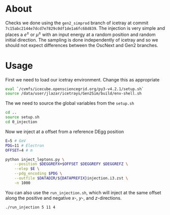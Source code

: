 # About

Checks we done using the `gen2_simprod` branch of icetray at commit `7c15abc2144e7dcd7e7829c0df1de1a6fc68d839`.
The injection is very simple and places a $e^{\pm}$ or $\mu^{\pm}$ with an input energy at a random position and random initial direction.
The sampling is done independently of icetray and so we should not expect differences between the OscNext and Gen2 branches.

# Usage

First we need to load our icetray environment.
Change this as appropriate

```bash
eval `/cvmfs/icecube.opensciencegrid.org/py3-v4.2.1/setup.sh`
source /data/user/jlazar/icetrays/Gen2Sim/build/env-shell.sh
```

The we need to source the global variables from the `setup.sh`

```bash
cd ..
source setup.sh
cd 0_injection
```

Now we inject at a offset from a reference DEgg position

```bash
E=5 # GeV
PDG=11 # Electron
OFFSET=4 # m

python inject_leptons.py \
    --position $DEGGREFX+$OFFSET $DEGGREFY $DEGGREFZ \
    --elep $E \
    --pdg_encoding $PDG \
    --outfile $DATADIR/${DATAPREFIX}injection.i3.zst \
    -n 1000
```

You can also use the `run_injection.sh`, which will inject at the same offset along the positive and negative $x$-, $y$-, and $z$-directions.

```bash
./run_injection 5 11 4
```
